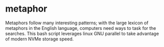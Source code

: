# metaphor

Metaphors follow many interesting patterns; with the large lexicon of metaphors in the English language, computers need ways to task for the searches.  This bash script leverages linux GNU parallel to take advantage of modern NVMe storage speed.

